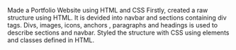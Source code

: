 Made a Portfolio Website using HTML and CSS
Firstly, created a raw structure using HTML.
It is devided into navbar and sections containing div tags.
Divs, images, icons, anchors , paragraphs and headings is used to describe sections and navbar.
Styled the structure with CSS using elements and classes defined in HTML.
